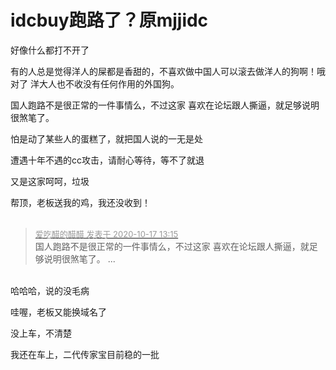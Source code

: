 # idcbuy跑路了？原mjjidc


好像什么都打不开了<br />


有的人总是觉得洋人的屎都是香甜的，不喜欢做中国人可以滚去做洋人的狗啊！哦 对了 洋大人也不收没有任何作用的外国狗。

国人跑路不是很正常的一件事情么，不过这家 喜欢在论坛跟人撕逼，就足够说明很煞笔了。

怕是动了某些人的蛋糕了，就把国人说的一无是处

遭遇十年不遇的cc攻击，请耐心等待，等不了就退 

又是这家呵呵，垃圾

帮顶，老板送我的鸡，我还没收到！<br />
<br />
<img src="static/image/smiley/default/lol.gif" smilieid="12" border="0" alt="" /><img src="static/image/smiley/default/lol.gif" smilieid="12" border="0" alt="" /><img src="static/image/smiley/default/lol.gif" smilieid="12" border="0" alt="" />

<div class="quote"><blockquote><font size="2"><a href="https://www.hostloc.com/forum.php?mod=redirect&amp;goto=findpost&amp;pid=9313329&amp;ptid=755343" target="_blank"><font color="#999999">爱吃醋的醋醋 发表于 2020-10-17 13:15</font></a></font><br />
国人跑路不是很正常的一件事情么，不过这家 喜欢在论坛跟人撕逼，就足够说明很煞笔了。 ...</blockquote></div><br />
<img src="static/image/smiley/default/lol.gif" smilieid="12" border="0" alt="" />哈哈哈，说的没毛病

哇喔，老板又能换域名了

没上车，不清楚

我还在车上，二代传家宝目前稳的一批
